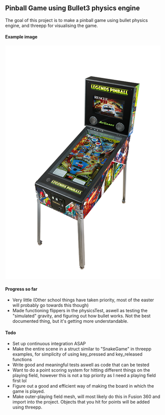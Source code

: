 ## Pinball Game using Bullet3 physics engine
The goal of this project is to make a pinball game using bullet physics engine, and threepp for visualising the game.

#### Example image
![img.png](doc/pictures/pinballgameExample.png) 

#### Progress so far
* Very little (Other school things have taken priority, most of the easter will probably go towards this though)
* Made functioning flippers in the physicsTest, aswell as testing the "simulated" gravity, and figuring out how bullet works. Not the best documented thing, but it's getting more understandable.


#### Todo
* Set up continuous integration ASAP
* Make the entire scene in a struct similar to "SnakeGame" in threepp examples, for simplicity of using key_pressed and key_released functions
* Write good and meaningful tests aswell as code that can be tested
* Want to do a point scoring system for hitting different things on the playing field, however this is not a top priority as I need a playing field first lol
* Figure out a good and efficient way of making the board in which the game is played.
* Make outer-playing field mesh, will most likely do this in Fusion 360 and import into the project. Objects that you hit for points will be added using threepp.


